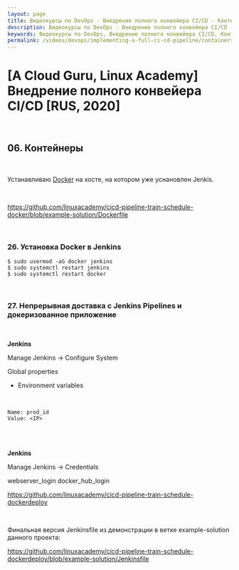 ```yaml
---
layout: page
title: Видеокурсы по DevOps - Внедрение полного конвейера CI/CD - Контейнеры
description: Видеокурсы по DevOps - Внедрение полного конвейера CI/CD - Контейнеры
keywords: Видеокурсы по DevOps, Внедрение полного конвейера CI/CD, Контейнеры
permalink: /videos/devops/implementing-a-full-ci-cd-pipeline/containers/
---
```


# [A Cloud Guru, Linux Academy] Внедрение полного конвейера CI/CD [RUS, 2020]

<br/>

## 06. Контейнеры

<br/>

Устанавливаю <a href="//sysadm.ru/devops/containers/docker/setup/ubuntu/">Docker</a> на хосте, на котором уже уснановлен Jenkis.

<br/>

https://github.com/linuxacademy/cicd-pipeline-train-schedule-docker/blob/example-solution/Dockerfile

<br/>

### 26. Установка Docker в Jenkins

    $ sudo usermod -aG docker jenkins
    $ sudo systemctl restart jenkins
    $ sudo systemctl restart docker

<br/>

### 27. Непрерывная доставка с Jenkins Pipelines и докеризованное приложение

<br/>

**Jenkins**

Manage Jenkins -> Configure System

Global properties

-   Environment variables

<br/>

```
Name: prod_id
Value: <IP>
```

<br/>

<br/>

**Jenkins**

Manage Jenkins -> Credentials

webserver_login
docker_hub_login

https://github.com/linuxacademy/cicd-pipeline-train-schedule-dockerdeploy

<br/>

Финальная версия Jenkinsfile из демонстрации в ветке example-solution данного проекта:

https://github.com/linuxacademy/cicd-pipeline-train-schedule-dockerdeploy/blob/example-solution/Jenkinsfile

